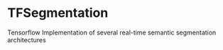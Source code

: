 # TFSegmentation
Tensorflow Implementation of several real-time semantic segmentation architectures
